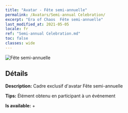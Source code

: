 ```yaml
---
title: "Avatar - Fête semi-annuelle"
permalink: /Avatars/Semi-annual Celebration/
excerpt: "Era of Chaos  Fête semi-annuelle"
last_modified_at: 2021-05-05
locale: fr
ref: "Semi-annual Celebration.md"
toc: false
classes: wide
---
```

 ![Fête semi-annuelle](/images/a/avatarFrame_50.png)

## Détails

 **Description:** Cadre exclusif d'avatar Fête semi-annuelle 

 **Tips:** Élément obtenu en participant à un événement 

 **Is available:**  + 

